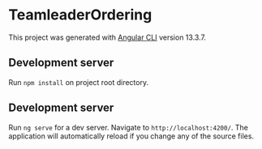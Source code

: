 # TeamleaderOrdering

This project was generated with [Angular CLI](https://github.com/angular/angular-cli) version 13.3.7.

## Development server
Run `npm install` on project root directory.

## Development server

Run `ng serve` for a dev server. Navigate to `http://localhost:4200/`. The application will automatically reload if you change any of the source files.
